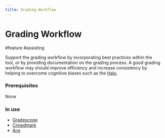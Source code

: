 ```yaml
---
title: Grading Workflow
---
```


# Grading Workflow

#feature #assisting

Support the grading workflow by incorporating best practices within the tool, or by providing documentation on the grading process. A good grading workflow may should improve efficiency and increase consistency by helping to overcome cognitive biases such as the [Halo](research/challenges/biases/Halo).

### Prerequisites

None

### In use

- [Gradescope](research/tools/Gradescope)
- [Crowdmark](research/tools/Crowdmark)
- [Ans](research/tools/Ans)
